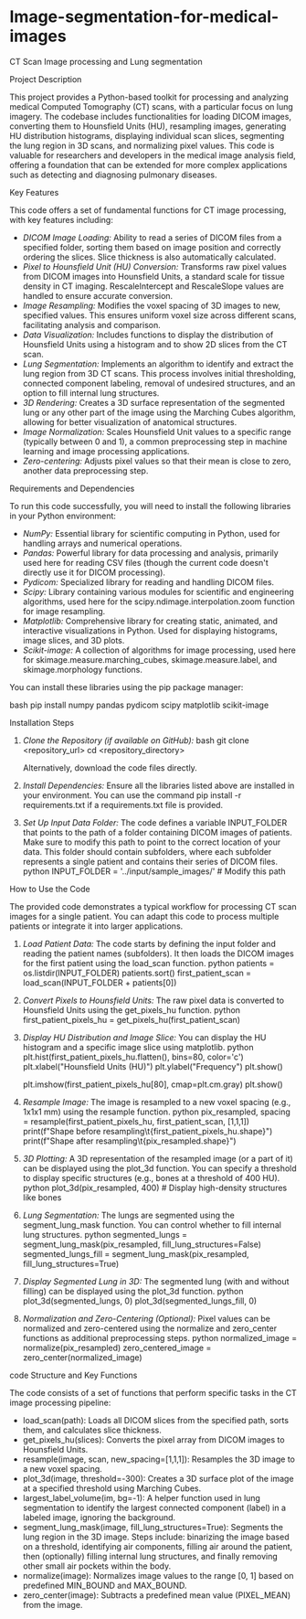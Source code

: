 # Image-segmentation-for-medical-images
CT Scan Image processing and Lung segmentation

Project Description

This project provides a Python-based toolkit for processing and analyzing medical Computed Tomography (CT) scans, with a particular focus on lung imagery. The codebase includes functionalities for loading DICOM images, converting them to Hounsfield Units (HU), resampling images, generating HU distribution histograms, displaying individual scan slices, segmenting the lung region in 3D scans, and normalizing pixel values. This code is valuable for researchers and developers in the medical image analysis field, offering a foundation that can be extended for more complex applications such as detecting and diagnosing pulmonary diseases.

Key Features

This code offers a set of fundamental functions for CT image processing, with key features including:

*   *DICOM Image Loading:* Ability to read a series of DICOM files from a specified folder, sorting them based on image position and correctly ordering the slices. Slice thickness is also automatically calculated.
*   *Pixel to Hounsfield Unit (HU) Conversion:* Transforms raw pixel values from DICOM images into Hounsfield Units, a standard scale for tissue density in CT imaging. RescaleIntercept and RescaleSlope values are handled to ensure accurate conversion.
*   *Image Resampling:* Modifies the voxel spacing of 3D images to new, specified values. This ensures uniform voxel size across different scans, facilitating analysis and comparison.
*   *Data Visualization:* Includes functions to display the distribution of Hounsfield Units using a histogram and to show 2D slices from the CT scan.
*   *Lung Segmentation:* Implements an algorithm to identify and extract the lung region from 3D CT scans. This process involves initial thresholding, connected component labeling, removal of undesired structures, and an option to fill internal lung structures.
*   *3D Rendering:* Creates a 3D surface representation of the segmented lung or any other part of the image using the Marching Cubes algorithm, allowing for better visualization of anatomical structures.
*   *Image Normalization:* Scales Hounsfield Unit values to a specific range (typically between 0 and 1), a common preprocessing step in machine learning and image processing applications.
*   *Zero-centering:* Adjusts pixel values so that their mean is close to zero, another data preprocessing step.

 Requirements and Dependencies

To run this code successfully, you will need to install the following libraries in your Python environment:

*   *NumPy:* Essential library for scientific computing in Python, used for handling arrays and numerical operations.
*   *Pandas:* Powerful library for data processing and analysis, primarily used here for reading CSV files (though the current code doesn't directly use it for DICOM processing).
*   *Pydicom:* Specialized library for reading and handling DICOM files.
*   *Scipy:* Library containing various modules for scientific and engineering algorithms, used here for the scipy.ndimage.interpolation.zoom function for image resampling.
*   *Matplotlib:* Comprehensive library for creating static, animated, and interactive visualizations in Python. Used for displaying histograms, image slices, and 3D plots.
*   *Scikit-image:* A collection of algorithms for image processing, used here for skimage.measure.marching_cubes, skimage.measure.label, and skimage.morphology functions.

You can install these libraries using the pip package manager:

bash
pip install numpy pandas pydicom scipy matplotlib scikit-image


Installation Steps

1.  *Clone the Repository (if available on GitHub):*
    bash
    git clone <repository_url>
    cd <repository_directory>
    
    Alternatively, download the code files directly.
2.  *Install Dependencies:* Ensure all the libraries listed above are installed in your environment. You can use the command pip install -r requirements.txt if a requirements.txt file is provided.
3.  *Set Up Input Data Folder:* The code defines a variable INPUT_FOLDER that points to the path of a folder containing DICOM images of patients. Make sure to modify this path to point to the correct location of your data. This folder should contain subfolders, where each subfolder represents a single patient and contains their series of DICOM files.
    python
    INPUT_FOLDER = '../input/sample_images/' # Modify this path
    

How to Use the Code

The provided code demonstrates a typical workflow for processing CT scan images for a single patient. You can adapt this code to process multiple patients or integrate it into larger applications.

1.  *Load Patient Data:*
    The code starts by defining the input folder and reading the patient names (subfolders). It then loads the DICOM images for the first patient using the load_scan function.
    python
    patients = os.listdir(INPUT_FOLDER)
    patients.sort()
    first_patient_scan = load_scan(INPUT_FOLDER + patients[0])
    
2.  *Convert Pixels to Hounsfield Units:*
    The raw pixel data is converted to Hounsfield Units using the get_pixels_hu function.
    python
    first_patient_pixels_hu = get_pixels_hu(first_patient_scan)
    
3.  *Display HU Distribution and Image Slice:*
    You can display the HU histogram and a specific image slice using matplotlib.
    python
    plt.hist(first_patient_pixels_hu.flatten(), bins=80, color='c')
    plt.xlabel("Hounsfield Units (HU)")
    plt.ylabel("Frequency")
    plt.show()

    plt.imshow(first_patient_pixels_hu[80], cmap=plt.cm.gray)
    plt.show()
    
4.  *Resample Image:*
    The image is resampled to a new voxel spacing (e.g., 1x1x1 mm) using the resample function.
    python
    pix_resampled, spacing = resample(first_patient_pixels_hu, first_patient_scan, [1,1,1])
    print(f"Shape before resampling\t{first_patient_pixels_hu.shape}")
    print(f"Shape after resampling\t{pix_resampled.shape}")
    
5.  *3D Plotting:*
    A 3D representation of the resampled image (or a part of it) can be displayed using the plot_3d function. You can specify a threshold to display specific structures (e.g., bones at a threshold of 400 HU).
    python
    plot_3d(pix_resampled, 400) # Display high-density structures like bones
    
6.  *Lung Segmentation:*
    The lungs are segmented using the segment_lung_mask function. You can control whether to fill internal lung structures.
    python
    segmented_lungs = segment_lung_mask(pix_resampled, fill_lung_structures=False)
    segmented_lungs_fill = segment_lung_mask(pix_resampled, fill_lung_structures=True)
    
7.  *Display Segmented Lung in 3D:*
    The segmented lung (with and without filling) can be displayed using the plot_3d function.
    python
    plot_3d(segmented_lungs, 0)
    plot_3d(segmented_lungs_fill, 0)
    
8.  *Normalization and Zero-Centering (Optional):*
    Pixel values can be normalized and zero-centered using the normalize and zero_center functions as additional preprocessing steps.
    python
    normalized_image = normalize(pix_resampled)
    zero_centered_image = zero_center(normalized_image)
    

code Structure and Key Functions

The code consists of a set of functions that perform specific tasks in the CT image processing pipeline:

*   load_scan(path): Loads all DICOM slices from the specified path, sorts them, and calculates slice thickness.
*   get_pixels_hu(slices): Converts the pixel array from DICOM images to Hounsfield Units.
*   resample(image, scan, new_spacing=[1,1,1]): Resamples the 3D image to a new voxel spacing.
*   plot_3d(image, threshold=-300): Creates a 3D surface plot of the image at a specified threshold using Marching Cubes.
*   largest_label_volume(im, bg=-1): A helper function used in lung segmentation to identify the largest connected component (label) in a labeled image, ignoring the background.
*   segment_lung_mask(image, fill_lung_structures=True): Segments the lung region in the 3D image. Steps include: binarizing the image based on a threshold, identifying air components, filling air around the patient, then (optionally) filling internal lung structures, and finally removing other small air pockets within the body.
*   normalize(image): Normalizes image values to the range [0, 1] based on predefined MIN_BOUND and MAX_BOUND.
*   zero_center(image): Subtracts a predefined mean value (PIXEL_MEAN) from the image.
